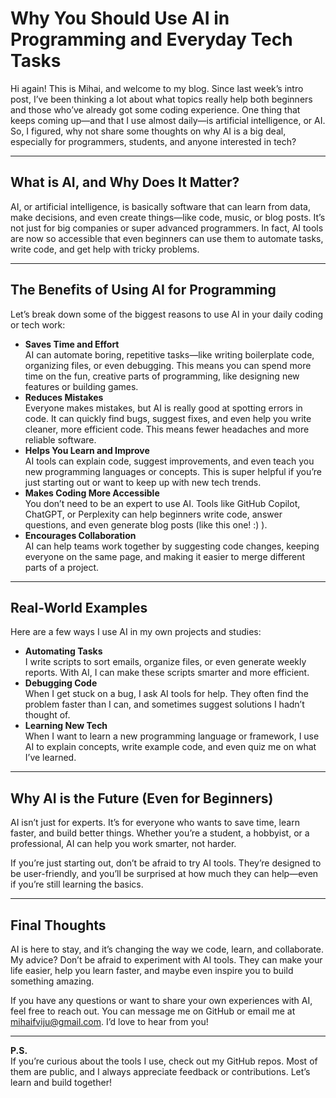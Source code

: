 # Why You Should Use AI in Programming and Everyday Tech Tasks

Hi again! This is Mihai, and welcome to my blog. Since last week’s intro post, I’ve been thinking a lot about what topics really help both beginners and those who’ve already got some coding experience. One thing that keeps coming up—and that I use almost daily—is artificial intelligence, or AI. So, I figured, why not share some thoughts on why AI is a big deal, especially for programmers, students, and anyone interested in tech?

---

## What is AI, and Why Does It Matter?

AI, or artificial intelligence, is basically software that can learn from data, make decisions, and even create things—like code, music, or blog posts. It’s not just for big companies or super advanced programmers. In fact, AI tools are now so accessible that even beginners can use them to automate tasks, write code, and get help with tricky problems.

---

## The Benefits of Using AI for Programming

Let’s break down some of the biggest reasons to use AI in your daily coding or tech work:

- **Saves Time and Effort**  
  AI can automate boring, repetitive tasks—like writing boilerplate code, organizing files, or even debugging. This means you can spend more time on the fun, creative parts of programming, like designing new features or building games.
- **Reduces Mistakes**  
  Everyone makes mistakes, but AI is really good at spotting errors in code. It can quickly find bugs, suggest fixes, and even help you write cleaner, more efficient code. This means fewer headaches and more reliable software.
- **Helps You Learn and Improve**  
  AI tools can explain code, suggest improvements, and even teach you new programming languages or concepts. This is super helpful if you’re just starting out or want to keep up with new tech trends.
- **Makes Coding More Accessible**  
  You don’t need to be an expert to use AI. Tools like GitHub Copilot, ChatGPT, or Perplexity can help beginners write code, answer questions, and even generate blog posts (like this one! :) ).
- **Encourages Collaboration**  
  AI can help teams work together by suggesting code changes, keeping everyone on the same page, and making it easier to merge different parts of a project.

---

## Real-World Examples

Here are a few ways I use AI in my own projects and studies:

- **Automating Tasks**  
  I write scripts to sort emails, organize files, or even generate weekly reports. With AI, I can make these scripts smarter and more efficient.
- **Debugging Code**  
  When I get stuck on a bug, I ask AI tools for help. They often find the problem faster than I can, and sometimes suggest solutions I hadn’t thought of.
- **Learning New Tech**  
  When I want to learn a new programming language or framework, I use AI to explain concepts, write example code, and even quiz me on what I’ve learned.

---

## Why AI is the Future (Even for Beginners)

AI isn’t just for experts. It’s for everyone who wants to save time, learn faster, and build better things. Whether you’re a student, a hobbyist, or a professional, AI can help you work smarter, not harder.

If you’re just starting out, don’t be afraid to try AI tools. They’re designed to be user-friendly, and you’ll be surprised at how much they can help—even if you’re still learning the basics.

---

## Final Thoughts

AI is here to stay, and it’s changing the way we code, learn, and collaborate. My advice? Don’t be afraid to experiment with AI tools. They can make your life easier, help you learn faster, and maybe even inspire you to build something amazing.

If you have any questions or want to share your own experiences with AI, feel free to reach out. You can message me on GitHub or email me at mihaifviju@gmail.com. I’d love to hear from you!

---

**P.S.**  
If you’re curious about the tools I use, check out my GitHub repos. Most of them are public, and I always appreciate feedback or contributions. Let’s learn and build together!
